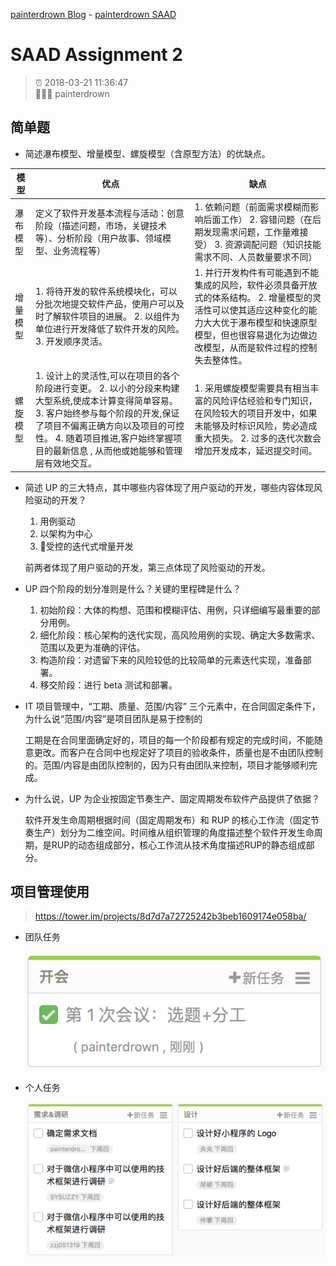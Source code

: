 [painterdrown Blog](https://painterdrown.github.io) - [painterdrown SAAD](https://painterdrown.github.io/saad)

# SAAD Assignment 2

> ⏰ 2018-03-21 11:36:47<br/>
> 👨🏻‍💻 painterdrown

## 简单题

  + 简述瀑布模型、增量模型、螺旋模型（含原型方法）的优缺点。

| 模型 | 优点 | 缺点 |
| - | - | - |
| 瀑布模型 | 定义了软件开发基本流程与活动：创意阶段（描述问题，市场，关键技术等）、分析阶段（用户故事、领域模型、业务流程等） | 1. 依赖问题（前面需求模糊而影响后面工作） 2. 容错问题（在后期发现需求问题，工作量难接受） 3. 资源调配问题（知识技能需求不同、人员数量要求不同） |
| 增量模型 | 1. 将待开发的软件系统模块化，可以分批次地提交软件产品，使用户可以及时了解软件项目的进展。 2. 以组件为单位进行开发降低了软件开发的风险。 3. 开发顺序灵活。 | 1. 并行开发构件有可能遇到不能集成的风险，软件必须具备开放式的体系结构。 2. 增量模型的灵活性可以使其适应这种变化的能力大大优于瀑布模型和快速原型模型，但也很容易退化为边做边改模型，从而是软件过程的控制失去整体性。 |
| 螺旋模型 | 1. 设计上的灵活性,可以在项目的各个阶段进行变更。 2. 以小的分段来构建大型系统,使成本计算变得简单容易。 3. 客户始终参与每个阶段的开发,保证了项目不偏离正确方向以及项目的可控性。 4. 随着项目推进,客户始终掌握项目的最新信息 , 从而他或她能够和管理层有效地交互。 | 1. 采用螺旋模型需要具有相当丰富的风险评估经验和专门知识，在风险较大的项目开发中，如果未能够及时标识风险，势必造成重大损失。 2. 过多的迭代次数会增加开发成本，延迟提交时间。 |

  + 简述 UP 的三大特点，其中哪些内容体现了用户驱动的开发，哪些内容体现风险驱动的开发？

    1. 用例驱动
    2. 以架构为中心
    3. 受控的迭代式增量开发

    前两者体现了用户驱动的开发，第三点体现了风险驱动的开发。

  + UP 四个阶段的划分准则是什么？关键的里程碑是什么？

    1. 初始阶段：大体的构想、范围和模糊评估、用例，只详细编写最重要的部分用例。
    2. 细化阶段：核心架构的迭代实现，高风险用例的实现、确定大多数需求、范围以及更为准确的评估。
    3. 构造阶段：对遗留下来的风险较低的比较简单的元素迭代实现，准备部署。
    4. 移交阶段：进行 beta 测试和部署。

  + IT 项目管理中，“工期、质量、范围/内容” 三个元素中，在合同固定条件下，为什么说“范围/内容”是项目团队是易于控制的

    工期是在合同里面确定好的，项目的每一个阶段都有规定的完成时间，不能随意更改。而客户在合同中也规定好了项目的验收条件，质量也是不由团队控制的。范围/内容是由团队控制的，因为只有由团队来控制，项目才能够顺利完成。

  + 为什么说，UP 为企业按固定节奏生产、固定周期发布软件产品提供了依据？

    软件开发生命周期根据时间（固定周期发布）和 RUP 的核心工作流（固定节奏生产）划分为二维空间。时间维从组织管理的角度描述整个软件开发生命周期，是RUP的动态组成部分，核心工作流从技术角度描述RUP的静态组成部分。

## 项目管理使用

  > https://tower.im/projects/8d7d7a72725242b3beb1609174e058ba/

  + 团队任务

    ![](images/team.png)

  + 个人任务

    ![](images/person.png)